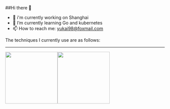 ##Hi there 👋  
- 🔭 i'm currently working on Shanghai  
- 🌱 I’m currently learning Go and kubernetes
- 📫 How to reach me: yukai98@foxmail.com

The techniques I currently use are as follows:  

<hr/>

<div style="display: flex;">
<img height="165px" src="https://github-readme-stats.vercel.app/api?username=ProgramKai&count_private=true&show_icons=true&theme=github"/>
<img height="165px" src="https://github-readme-stats.vercel.app/api/top-langs/?username=ProgramKai&layout=compact&theme=github"/>
</div>
